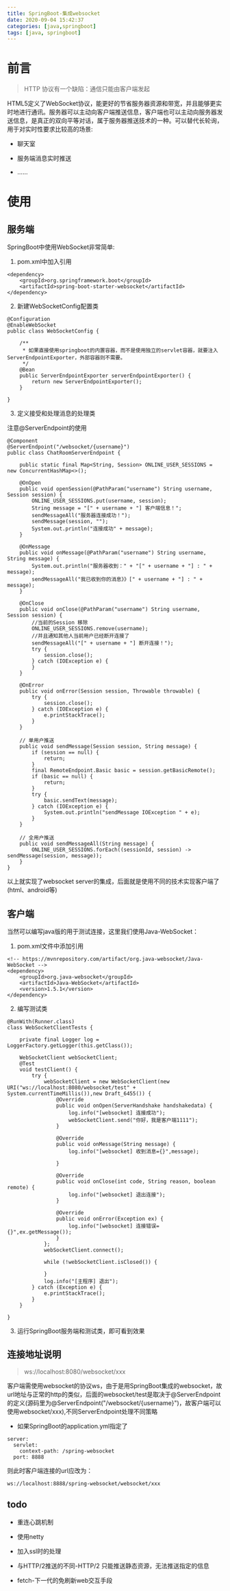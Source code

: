 ```yaml
---
title: SpringBoot-集成websocket
date: 2020-09-04 15:42:37
categories: [java,springboot]
tags: [java, springboot]
---
```


# 前言

> HTTP 协议有一个缺陷：通信只能由客户端发起

HTML5定义了WebSocket协议，能更好的节省服务器资源和带宽，并且能够更实时地进行通讯。服务器可以主动向客户端推送信息，客户端也可以主动向服务器发送信息，是真正的双向平等对话，属于服务器推送技术的一种。可以替代长轮询，用于对实时性要求比较高的场景:

- 聊天室

- 服务端消息实时推送

- ......

# 使用

## 服务端

SpringBoot中使用WebSocket非常简单:

1. pom.xml中加入引用

```
<dependency>
    <groupId>org.springframework.boot</groupId>
    <artifactId>spring-boot-starter-websocket</artifactId>
</dependency>
```

2. 新建WebSocketConfig配置类

```
@Configuration
@EnableWebSocket
public class WebSocketConfig {

    /**
     * 如果直接使用springboot的内置容器，而不是使用独立的servlet容器，就要注入ServerEndpointExporter，外部容器则不需要。
     */
    @Bean
    public ServerEndpointExporter serverEndpointExporter() {
        return new ServerEndpointExporter();
    }

}

```

3. 定义接受和处理消息的处理类

注意@ServerEndpoint的使用

```
@Component
@ServerEndpoint("/websocket/{username}")
public class ChatRoomServerEndpoint {

    public static final Map<String, Session> ONLINE_USER_SESSIONS = new ConcurrentHashMap<>();

    @OnOpen
    public void openSession(@PathParam("username") String username, Session session) {
        ONLINE_USER_SESSIONS.put(username, session);
        String message = "[" + username + "] 客户端信息！";
        sendMessageAll("服务器连接成功！");
        sendMessage(session, "");
        System.out.println("连接成功" + message);
    }

    @OnMessage
    public void onMessage(@PathParam("username") String username, String message) {
        System.out.println("服务器收到：" + "[" + username + "] : " + message);
        sendMessageAll("我已收到你的消息》》[" + username + "] : " + message);
    }

    @OnClose
    public void onClose(@PathParam("username") String username, Session session) {
        //当前的Session 移除
        ONLINE_USER_SESSIONS.remove(username);
        //并且通知其他人当前用户已经断开连接了
        sendMessageAll("[" + username + "] 断开连接！");
        try {
            session.close();
        } catch (IOException e) {
        }
    }

    @OnError
    public void onError(Session session, Throwable throwable) {
        try {
            session.close();
        } catch (IOException e) {
            e.printStackTrace();
        }
    }

    // 单用户推送
    public void sendMessage(Session session, String message) {
        if (session == null) {
            return;
        }
        final RemoteEndpoint.Basic basic = session.getBasicRemote();
        if (basic == null) {
            return;
        }
        try {
            basic.sendText(message);
        } catch (IOException e) {
            System.out.println("sendMessage IOException " + e);
        }
    }

    // 全用户推送
    public void sendMessageAll(String message) {
        ONLINE_USER_SESSIONS.forEach((sessionId, session) -> sendMessage(session, message));
    }
}
```

以上就实现了websocket server的集成，后面就是使用不同的技术实现客户端了(html、android等)

## 客户端

当然可以编写java版的用于测试连接，这里我们使用Java-WebSocket：

1. pom.xml文件中添加引用

```
<!-- https://mvnrepository.com/artifact/org.java-websocket/Java-WebSocket -->
<dependency>
    <groupId>org.java-websocket</groupId>
    <artifactId>Java-WebSocket</artifactId>
    <version>1.5.1</version>
</dependency>

```

2. 编写测试类

```
@RunWith(Runner.class)
class WebSocketClientTests {

    private final Logger log = LoggerFactory.getLogger(this.getClass());

    WebSocketClient webSocketClient;
    @Test
    void testClient() {
        try {
            webSocketClient = new WebSocketClient(new URI("ws://localhost:8080/websocket/test" + System.currentTimeMillis()),new Draft_6455()) {
                @Override
                public void onOpen(ServerHandshake handshakedata) {
                    log.info("[websocket] 连接成功");
                    webSocketClient.send("你好，我是客户端1111");
                }

                @Override
                public void onMessage(String message) {
                    log.info("[websocket] 收到消息={}",message);

                }

                @Override
                public void onClose(int code, String reason, boolean remote) {
                    log.info("[websocket] 退出连接");
                }

                @Override
                public void onError(Exception ex) {
                    log.info("[websocket] 连接错误={}",ex.getMessage());
                }
            };
            webSocketClient.connect();

            while (!webSocketClient.isClosed()) {

            }
            log.info("[主程序] 退出");
        } catch (Exception e) {
            e.printStackTrace();
        }
    }

}

```

3. 运行SpringBoot服务端和测试类，即可看到效果

## 连接地址说明

> ws://localhost:8080/websocket/xxx

客户端需使用websocket的协议ws，由于是用SpringBoot集成的websocket，故url地址与正常的http的类似，后面的websocket/test是取决于@ServerEndpoint的定义(源码里为@ServerEndpoint("/websocket/{username}")，故客户端可以使用websocket/xxx),不同ServerEndpoint处理不同策略

- 如果SpringBoot的application.yml指定了

```
server:
  servlet:
    context-path: /spring-websocket
  port: 8888
```

则此时客户端连接的url应改为：

```
ws://localhost:8888/spring-websocket/websocket/xxx
```

## todo

- 重连心跳机制

- 使用netty

- 加入ssl时的处理

- 与HTTP/2推送的不同-HTTP/2 只能推送静态资源，无法推送指定的信息

- fetch-下一代的免刷新web交互手段